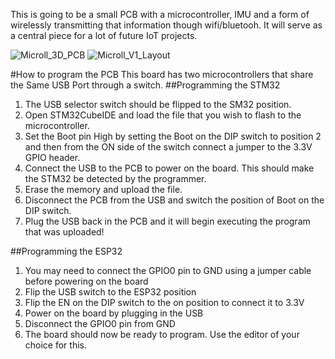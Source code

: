 This is going to be a small PCB with a microcontroller, IMU and a form of wirelessly transmitting that information though wifi/bluetooh.
It will serve as a central piece for a lot of future IoT projects.

![Microll_3D_PCB](https://github.com/RubenTrov/Microll/assets/104866446/adbaad53-3648-441e-a02c-f3fd26bebdd2)
![Microll_V1_Layout](https://github.com/RubenTrov/Microll/assets/104866446/88a206c8-d2b8-48e0-aa99-db1a78bdd943)

#How to program the PCB
This board has two microcontrollers that share the Same USB Port through a switch.
##Programming the STM32
1. The USB selector switch should be flipped to the SM32 position.
2. Open STM32CubeIDE and load the file that you wish to flash to the microcontroller.
3. Set the Boot pin High by setting the Boot on the DIP switch to position 2 and then from the ON side of the switch connect a jumper to the 3.3V GPIO header.
4. Connect the USB to the PCB to power on the board. This should make the STM32 be detected by the programmer.
5. Erase the memory and upload the file.
6. Disconnect the PCB from the USB and switch the position of Boot on the DIP switch.
7. Plug the USB back in the PCB and it will begin executing the program that was uploaded!

##Programming the ESP32
1. You may need to connect the GPIO0 pin to GND using a jumper cable before powering on the board
2. Flip the USB switch to the ESP32 position
3. Flip the EN on the DIP switch to the on position to connect it to 3.3V
4. Power on the board by plugging in the USB
5. Disconnect the GPIO0 pin from GND
6. The board should now be ready to program. Use the editor of your choice for this.
